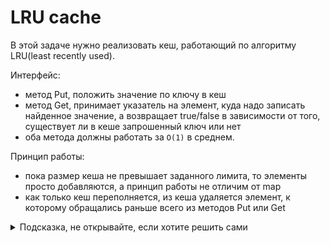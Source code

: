 # LRU cache

В этой задаче нужно реализовать кеш, 
работающий по алгоритму LRU(least recently used).

Интерфейс:
  - метод Put, положить значение по ключу в кеш
  - метод Get, принимает указатель на элемент, 
  куда надо записать найденное значение, 
  а возвращает true/false в зависимости от того, 
  существует ли в кеше запрошенный ключ или нет
  - оба метода должны работать за `O(1)` в среднем.

Принцип работы:
  - пока размер кеша не превышает заданного лимита, 
  то элементы просто добавляются, а принцип работы не отличим от map
  - как только кеш переполняется, из кеша удаляется элемент, 
  к которому обращались раньше всего из методов Put или Get

<details>
<summary>Подсказка, не открывайте, если хотите решить сами</summary>
Задачу можно решить с помощью очереди с элементам 
(будте аккуратнее с реализацией очереди) и std::unordered_map, 
где хранить итераторы на элементы в очереди.
</details>
